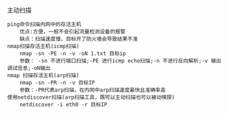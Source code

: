 主动扫描

    ping命令扫描内网中的存活主机
        优点:方便，一般不会引起流量检测设备的报警
        缺点：扫描速度慢，目标开了防火墙会导致结果不准
    nmap扫描存活主机(icmp扫描)
        nmap -sn -PE -n -v -oN 1.txt 目标ip
        参数： -sn 不进行端口扫描;-PE 进行icmp echo扫描;-n 不进行反向解析;-v 输出调试信息;-oN输出
    nmap 扫描存活主机(arp扫描)
        nmap -sn -PR -n -v 目标IP
        参数：-PR代表arp扫描，在内网中arp扫描速度最快且准确率高
    使用netdiscover扫描(arp扫描工具，既可以主动扫描也可以被动嗅探)
        netdiscover -i eth0 -r 目标IP
